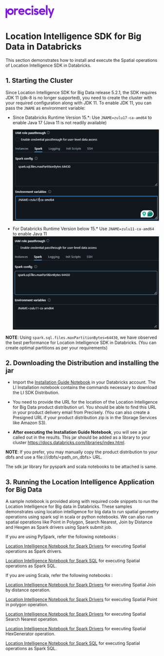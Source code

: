 ![Precisely](../Precisely_Logo.png)

# Location Intelligence SDK for Big Data in Databricks
This section demonstrates how to install and execute the Spatial operations of Location Intelligence SDK in Databricks.


## 1. Starting the Cluster
Since Location Intelligence SDK for Big Data release 5.2.1, the SDK requires JDK 11 (jdk-8 is no longer supported), you need to create the cluster with your required configuration along with JDK 11.
To enable JDK 11, you can pass the `JNAME` as environment variable:


- Since Databricks Runtime Version 15.*:
Use `JNAME=zulu17-ca-amd64` to enable Java 17 (Java 11 is not readily available)

  ![alt text](jname-17.png)

- For Databricks Runtime Version below 15.* 
Use `JNAME=zulu11-ca-amd64` to enable Java 11
  ![alt text](jname11.png)

**NOTE**: Using `spark.sql.files.maxPartitionBytes=64430`, we have observed the best performance for Location Intelligence SDK in Databricks. (You can create optimal partitions as per your requirements) 


## 2. Downloading the Distribution and installing the jar

- Import the [Installation Guide Notebook](./Installing_SDK.ipynb) in your Databricks account. The LI Installation notebook contains the commands necessary to download the LI SDK Distribution.

- You need to provide the URL for the location of the Location Intelligence for Big Data product distribution url. You should be able to find this URL in your product delivery email from Precisely.
(You can also create a Presigned URL if your product distribution zip is in the Storage Services like Amazon S3).

- <strong> After executing the Installation Guide Notebook</strong>, you will see a jar called out in the results. This jar should be added as a library to your cluster https://docs.databricks.com/libraries/index.html.


**NOTE**: If you prefer, you may manually copy the product distribution to your dbfs and use a file:///dbfs/<path_on_dbfs> URL.

The sdk jar library for pyspark and scala notebooks to be attached is same.


## 3. Running the Location Intelligence Application for Big Data


A sample notebook is provided along with required code snippets  to run the Location Intelligence for Big data in Databricks. These samples demonstrates using location intelligence for big data to run spatial geometry operations using spark sql in scala or python notebooks. We can also run spatial operations like Point in Polygon, Search Nearest, Join by Distance and Hexgen as Spark drivers using Spark submit job.

If you are using PySpark, refer the following notebooks :

  [Location Intelligence Notebook for Spark Drivers](./pyspark/LI-SDK-Drivers-Pyspark.ipynb) for executing Spatial operations as Spark drivers.
  
  [Location Intelligence Notebook for Spark SQL](./pyspark/LI-SDK-UDF-Pyspark.ipynb) for executing Spatial operations as Spark SQL.

If you are using Scala, refer the following notebooks :

  [Location Intelligence Notebook for Spark Drivers](./scala/LI-JoinByDistance.scala) for executing Spatial Join by distance operation.
  
  [Location Intelligence Notebook for Spark Drivers](./scala/PointInPolygon.scala) for executing Spatial Point in polygon operation.
  
  [Location Intelligence Notebook for Spark Drivers](./scala/SearchNearest.scala) for executing Spatial Search Nearest operation.
  
  [Location Intelligence Notebook for Spark Drivers](./scala/Hexgen.scala) for executing Spatial HexGenerator operation.
  
  [Location Intelligence Notebook for Spark SQL](./scala/Spark-sql-functions.scala) for executing Spatial operations as Spark SQL.

